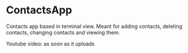 # ContactsApp

Contacts app based in terminal view. Meant for adding contacts, deleting contacts, changing contacts and viewing them.

Youtube video: as soon as it uploads
